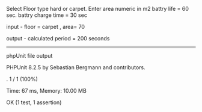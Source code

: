 Select Floor type hard or carpet.
Enter area numeric in m2
battry life = 60 sec.
battry charge time = 30 sec



input - floor = carpet , area= 70

output - calculated period = 200 seconds


-----------------------------
phpUnit file output

PHPUnit 8.2.5 by Sebastian Bergmann and contributors.

.                                                                   1 / 1 (100%)

Time: 67 ms, Memory: 10.00 MB

OK (1 test, 1 assertion)

